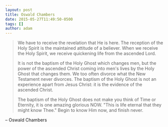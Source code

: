 ```yaml
---
layout: post
title: Oswald Chambers
date: 2015-05-27T11:49:50-0500
tags: []
author: adam
---
```


> We have to receive the revelation that He is here. The reception of the Holy Spirit is the maintained attitude of a believer. When we receive the Holy Spirit, we receive quickening life from the ascended Lord.
>
> It is not the baptism of the Holy Ghost which changes men, but the power of the ascended Christ coming into men's lives by the Holy Ghost that changes them. We too often divorce what the New Testament never divorces. The baptism of the Holy Ghost is not an experience apart from Jesus Christ: it is the evidence of the ascended Christ.
>
> The baptism of the Holy Ghost does not make you think of Time or Eternity, it is one amazing glorious NOW. "This is life eternal that they might know Thee." Begin to know Him now, and finish never.

– Oswald Chambers
